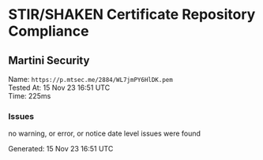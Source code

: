# STIR/SHAKEN Certificate Repository Compliance

## Martini Security

Name: `https://p.mtsec.me/2884/WL7jmPY6HlDK.pem`\
Tested At: 15 Nov 23 16:51 UTC\
Time: 225ms

### Issues

no warning, or error, or notice date level issues were found

Generated: 15 Nov 23 16:51 UTC